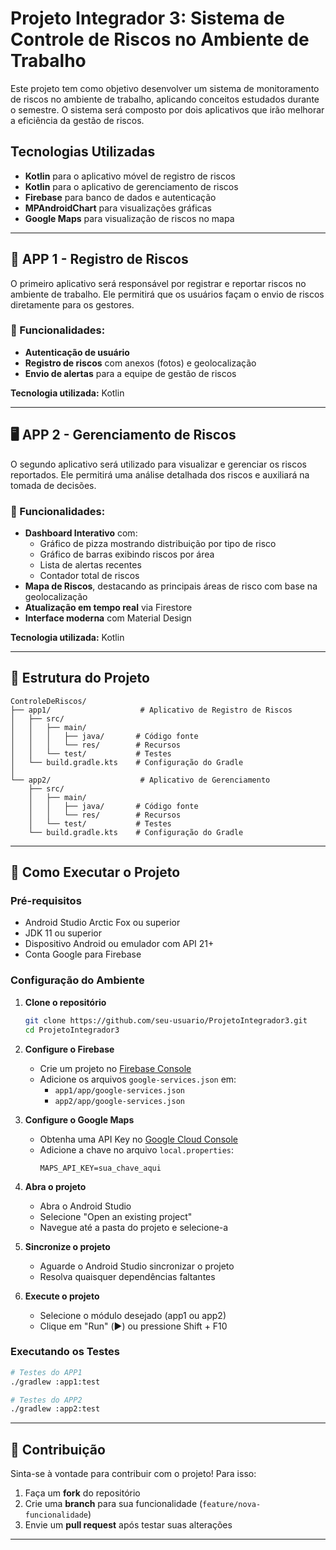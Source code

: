 # Projeto Integrador 3: Sistema de Controle de Riscos no Ambiente de Trabalho

Este projeto tem como objetivo desenvolver um sistema de monitoramento de riscos no ambiente de trabalho, aplicando conceitos estudados durante o semestre. O sistema será composto por dois aplicativos que irão melhorar a eficiência da gestão de riscos.

## Tecnologias Utilizadas
- **Kotlin** para o aplicativo móvel de registro de riscos
- **Kotlin** para o aplicativo de gerenciamento de riscos
- **Firebase** para banco de dados e autenticação
- **MPAndroidChart** para visualizações gráficas
- **Google Maps** para visualização de riscos no mapa

---

## 📱 APP 1 - Registro de Riscos

O primeiro aplicativo será responsável por registrar e reportar riscos no ambiente de trabalho. Ele permitirá que os usuários façam o envio de riscos diretamente para os gestores.

### 📌 Funcionalidades:
- **Autenticação de usuário**
- **Registro de riscos** com anexos (fotos) e geolocalização
- **Envio de alertas** para a equipe de gestão de riscos

**Tecnologia utilizada:** Kotlin

---

## 🖥️ APP 2 - Gerenciamento de Riscos

O segundo aplicativo será utilizado para visualizar e gerenciar os riscos reportados. Ele permitirá uma análise detalhada dos riscos e auxiliará na tomada de decisões.

### 📌 Funcionalidades:
- **Dashboard Interativo** com:
  - Gráfico de pizza mostrando distribuição por tipo de risco
  - Gráfico de barras exibindo riscos por área
  - Lista de alertas recentes
  - Contador total de riscos
- **Mapa de Riscos**, destacando as principais áreas de risco com base na geolocalização
- **Atualização em tempo real** via Firestore
- **Interface moderna** com Material Design

**Tecnologia utilizada:** Kotlin

---

## 📂 Estrutura do Projeto

```
ControleDeRiscos/
├── app1/                    # Aplicativo de Registro de Riscos
│   ├── src/
│   │   ├── main/
│   │   │   ├── java/       # Código fonte
│   │   │   └── res/        # Recursos
│   │   └── test/           # Testes
│   └── build.gradle.kts    # Configuração do Gradle
│
└── app2/                    # Aplicativo de Gerenciamento
    ├── src/
    │   ├── main/
    │   │   ├── java/       # Código fonte
    │   │   └── res/        # Recursos
    │   └── test/           # Testes
    └── build.gradle.kts    # Configuração do Gradle
```

---

## 🚀 Como Executar o Projeto

### Pré-requisitos
- Android Studio Arctic Fox ou superior
- JDK 11 ou superior
- Dispositivo Android ou emulador com API 21+
- Conta Google para Firebase

### Configuração do Ambiente

1. **Clone o repositório**
   ```bash
   git clone https://github.com/seu-usuario/ProjetoIntegrador3.git
   cd ProjetoIntegrador3
   ```

2. **Configure o Firebase**
   - Crie um projeto no [Firebase Console](https://console.firebase.google.com)
   - Adicione os arquivos `google-services.json` em:
     - `app1/app/google-services.json`
     - `app2/app/google-services.json`

3. **Configure o Google Maps**
   - Obtenha uma API Key no [Google Cloud Console](https://console.cloud.google.com)
   - Adicione a chave no arquivo `local.properties`:
     ```
     MAPS_API_KEY=sua_chave_aqui
     ```

4. **Abra o projeto**
   - Abra o Android Studio
   - Selecione "Open an existing project"
   - Navegue até a pasta do projeto e selecione-a

5. **Sincronize o projeto**
   - Aguarde o Android Studio sincronizar o projeto
   - Resolva quaisquer dependências faltantes

6. **Execute o projeto**
   - Selecione o módulo desejado (app1 ou app2)
   - Clique em "Run" (▶️) ou pressione Shift + F10

### Executando os Testes

```bash
# Testes do APP1
./gradlew :app1:test

# Testes do APP2
./gradlew :app2:test
```

---

## 📌 Contribuição

Sinta-se à vontade para contribuir com o projeto! Para isso:
1. Faça um **fork** do repositório
2. Crie uma **branch** para sua funcionalidade (`feature/nova-funcionalidade`)
3. Envie um **pull request** após testar suas alterações

---


